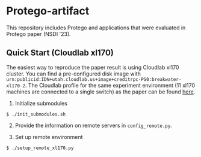 # Protego-artifact

This repository includes Protego and applications that
were evaluated in Protego paper (NSDI '23).

## Quick Start (Cloudlab xl170)
The easiest way to reproduce the paper result is using Cloudlab xl170 cluster. You can find a pre-configured disk image with `urn:publicid:IDN+utah.cloudlab.us+image+creditrpc-PG0:breakwater-xl170-2`. The Cloudlab profile for the same experiment environment (11 xl170 machines are connected to a single switch) as the paper can be found [here](https://www.cloudlab.us/p/CreditRPC/breakwater-compact/0).

1. Initialize submodules
```
$ ./init_submodules.sh
```

2. Provide the information on remote servers in `config_remote.py`.

3. Set up remote environment
```
$ ./setup_remote_xl170.py
```
